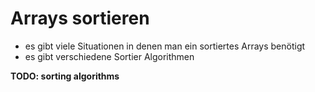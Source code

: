 # Arrays sortieren

* es gibt viele Situationen in denen man ein sortiertes Arrays benötigt
* es gibt verschiedene Sortier Algorithmen

**TODO: sorting algorithms**

